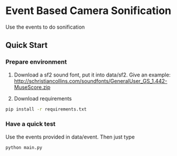 # Event Based Camera Sonification
Use the events to do sonification

## Quick Start 
### Prepare environment
1. Download a sf2 sound font, put it into data/sf2. Give an example: 
http://schristiancollins.com/soundfonts/GeneralUser_GS_1.442-MuseScore.zip

2. Download requirements

```bash
pip install -r requirements.txt 
```
### Have a quick test
Use the events provided in data/event. Then just type

```bash
python main.py
```

